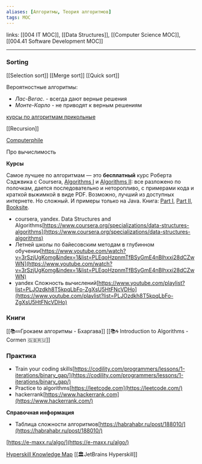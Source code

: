 ```yaml
---
aliases: [Алгоритмы, Теория алгоритмов]
tags: MOC
---
```


links:  [[004 IT MOC]], [[Data Structures]], [[Computer Science MOC]], [[004.41 Software Development MOC]]

---


### Sorting
[[Selection sort]]
[[Merge sort]]
[[Quick sort]]

Вероятностные алгоритмы:
- _Лас-Вегас_. - всегда дают верные решения
- _Монте-Карло_ - не приводят к верным решениям




[курсы по алгоритмам прикольные](https://neetcode.io/roadmap)

[[Recursion]]


[Computerphile](https://www.youtube.com/user/Computerphile/playlists)

Про вычислимость

**Курсы**


Самое лучшее по алгоритмам — это **бесплатный** курс Роберта Сэджвика с Coursera, [Algorithms I](https://www.coursera.org/learn/algorithms-part1) и [Algorithms II](https://www.coursera.org/learn/algorithms-part2): все разложено по полочкам, дается последовательно и неторопливо, с примерами кода и краткой выжимкой в виде PDF.
    Возможно, лучший из доступных интернете. Но сложный. И примеры только на Java.
    Книга: [Part I](https://www.informit.com/store/algorithms-part-i-9780133798692), [Part II](https://www.informit.com/store/algorithms-part-ii-9780133799118), [Booksite](https://algs4.cs.princeton.edu/home/).



- coursera, yandex. Data Structures and Algorithms[https://www.coursera.org/specializations/data-structures-algorithms](https://www.coursera.org/specializations/data-structures-algorithms)
- Летней школы по байесовским методам в глубинном
обучении[https://www.youtube.com/watch?v=3rSzjUgKomg&index=1&list=PLEqoHzpnmTfBSyGmE4nBlhxxi28dCZwWN](https://www.youtube.com/watch?v=3rSzjUgKomg&index=1&list=PLEqoHzpnmTfBSyGmE4nBlhxxi28dCZwWN)
- yandex Сложность вычислений[https://www.youtube.com/playlist?list=PLJOzdkh8T5kpqLbFo-ZgXsU5HtFNcVDHo](https://www.youtube.com/playlist?list=PLJOzdkh8T5kpqLbFo-ZgXsU5HtFNcVDHo)

### Книги
[[📚💤Грокаем алгоритмы - Бхаргава]]
[[📚🌀 Introduction to Algorithms - Cormen 🇬🇧🇷🇺]]

### Практика

- Train your coding skills[https://codility.com/programmers/lessons/1-iterations/binary_gap/](https://codility.com/programmers/lessons/1-iterations/binary_gap/)
- Practice to algorithms[https://leetcode.com](https://leetcode.com/)
- hackerrank[https://www.hackerrank.com](https://www.hackerrank.com/)

**Справочная информация**

- Таблица сложности алгоритмов[https://habrahabr.ru/post/188010/](https://habrahabr.ru/post/188010/)

[https://e-maxx.ru/algo/](https://e-maxx.ru/algo/)




[Hyperskill Knowledge Map](https://hyperskill.org/knowledge-map) [[🏛JetBrains Hyperskill]]
